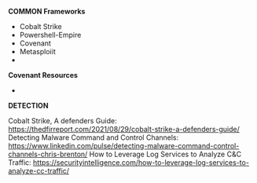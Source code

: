
**COMMON Frameworks**

- Cobalt Strike
- Powershell-Empire
- Covenant
- Metasploiit
- 



**Covenant Resources**

- 




**DETECTION**

Cobalt Strike, A defenders Guide: https://thedfirreport.com/2021/08/29/cobalt-strike-a-defenders-guide/
Detecting Malware Command and Control Channels: https://www.linkedin.com/pulse/detecting-malware-command-control-channels-chris-brenton/
How to Leverage Log Services to Analyze C&C Traffic: https://securityintelligence.com/how-to-leverage-log-services-to-analyze-cc-traffic/